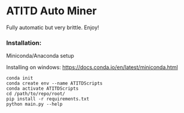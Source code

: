 # ATITD Auto Miner

Fully automatic but very brittle. Enjoy!
 
### Installation:

Miniconda/Anaconda setup

Installing on windows:
https://docs.conda.io/en/latest/miniconda.html
```
conda init
conda create env --name ATITDScripts
conda activate ATITDScripts
cd /path/to/repo/root/
pip install -r requirements.txt
python main.py --help
```
